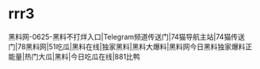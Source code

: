 # rrr3
黑料网-0625-黑料不打烊入口|Telegram频道传送门|74猫导航主站|74猫传送门|78黑料网|51吃瓜|黑料在线|独家黑料|黑料大爆料|黑料网今日黑料独家爆料正能量|热门大瓜|黑料|今日吃瓜在线|881比鸭

